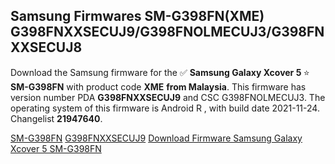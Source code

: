 <h2>Samsung Firmwares SM-G398FN(XME) G398FNXXSECUJ9/G398FNOLMECUJ3/G398FNXXSECUJ8</h2>
Download the Samsung firmware for the ✅ <strong>Samsung Galaxy Xcover 5 </strong> ⭐ <strong>SM-G398FN</strong> with product code <strong>XME</strong> <strong> from Malaysia</strong>. This firmware has version number PDA <strong>G398FNXXSECUJ9</strong> and CSC G398FNOLMECUJ3. The operating system of this firmware is Android R , with build date 2021-11-24. Changelist <strong>21947640</strong>.


[SM-G398FN](https://samfirm.shop/samsung/model/SM-G398FN)
[G398FNXXSECUJ9](https://samfirm.shop/samsung/pda/G398FNXXSECUJ9)
[Download Firmware Samsung Galaxy Xcover 5 SM-G398FN](https://samfirm.shop/samsung/firmware/476846)
